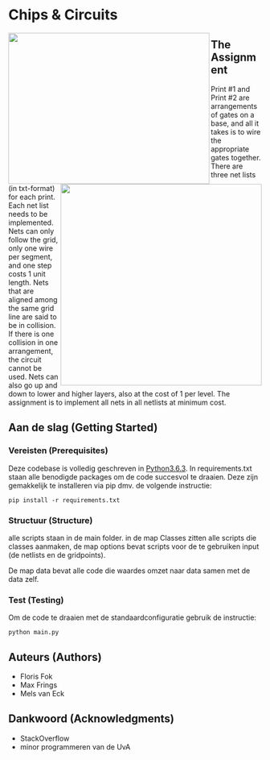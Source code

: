 # Chips & Circuits
<img align="left" width="400" height="300" src="http://heuristieken.nl/wiki/images/7/77/Print1.gif">

<img align="right" width="400" height="400" src="http://heuristieken.nl/wiki/images/1/1d/Print2.gif">


## The Assignment
Print #1 and Print #2 are arrangements of gates on a base, and all it takes is to wire the appropriate gates together. There are three net lists (in txt-format) for each print. Each net list needs to be implemented. Nets can only follow the grid, only one wire per segment, and one step costs 1 unit length. Nets that are aligned among the same grid line are said to be in collision. If there is one collision in one arrangement, the circuit cannot be used. Nets can also go up and down to lower and higher layers, also at the cost of 1 per level. The assignment is to implement all nets in all netlists at minimum cost.

## Aan de slag (Getting Started)

### Vereisten (Prerequisites)

Deze codebase is volledig geschreven in [Python3.6.3](https://www.python.org/downloads/). In requirements.txt staan alle benodigde packages om de code succesvol te draaien. Deze zijn gemakkelijk te installeren via pip dmv. de volgende instructie:

```
pip install -r requirements.txt
```

### Structuur (Structure)

alle scripts staan in de main folder. in de map Classes zitten alle scripts die classes aanmaken, de map options bevat scripts voor de te gebruiken input (de netlists en  de gridpoints).

De map data bevat alle code die waardes omzet naar data samen met de data zelf.


### Test (Testing)

Om de code te draaien met de standaardconfiguratie gebruik de instructie:

```
python main.py
```

## Auteurs (Authors)

* Floris Fok
* Max Frings
* Mels van Eck

## Dankwoord (Acknowledgments)

* StackOverflow
* minor programmeren van de UvA
